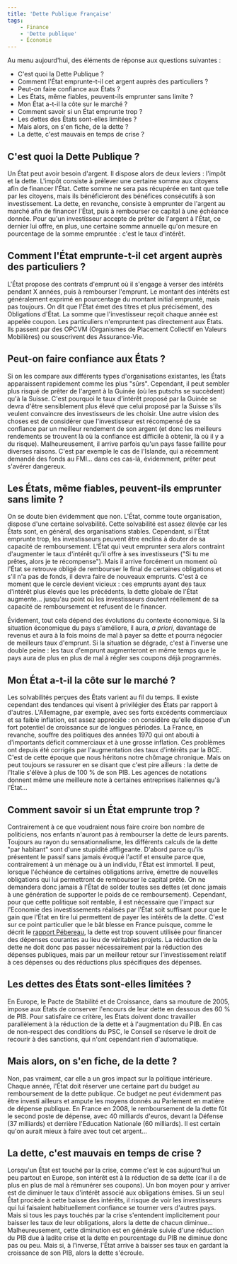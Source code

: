```yaml
---
title: 'Dette Publique Française'
tags:
    - Finance
    - 'Dette publique'
    - Économie
---
```


Au menu aujourd'hui, des éléments de réponse aux questions suivantes :

-   C'est quoi la Dette Publique ?
-   Comment l'État emprunte-t-il cet argent auprès des particuliers ?
-   Peut-on faire confiance aux États ?
-   Les États, même fiables, peuvent-ils emprunter sans limite ?
-   Mon État a-t-il la côte sur le marché ?
-   Comment savoir si un État emprunte trop ?
-   Les dettes des États sont-elles limitées ?
-   Mais alors, on s'en fiche, de la dette ?
-   La dette, c'est mauvais en temps de crise ?

<!-- more -->

## C'est quoi la Dette Publique ?

Un État peut avoir besoin d'argent. Il dispose alors de deux leviers : l'impôt et la dette. L'impôt consiste à prélever une certaine somme aux citoyens afin de financer l'État. Cette somme ne sera pas récupérée en tant que telle par les citoyens, mais ils bénéficieront des bénéfices consécutifs à son investissement. La dette, en revanche, consiste à emprunter de l'argent au marché afin de financer l'État, puis à rembourser ce capital à une échéance donnée. Pour qu'un investisseur accepte de prêter de l'argent à l'État, ce dernier lui offre, en plus, une certaine somme annuelle qu'on mesure en pourcentage de la somme empruntée : c'est le taux d'intérêt.

## Comment l'État emprunte-t-il cet argent auprès des particuliers ?

L'État propose des contrats d'emprunt où il s'engage à verser des intérêts pendant X années, puis à rembourser l'emprunt. Le montant des intérêts est généralement exprimé en pourcentage du montant initial emprunté, mais pas toujours. On dit que l'État émet des titres et plus précisément, des Obligations d'État. La somme que l'investisseur reçoit chaque année est appelée coupon. Les particuliers n'empruntent pas directement aux États. Ils passent par des OPCVM (Organismes de Placement Collectif en Valeurs Mobilières) ou souscrivent des Assurance-Vie.

## Peut-on faire confiance aux États ?

Si on les compare aux différents types d'organisations existantes, les États apparaissent rapidement comme les plus "sûrs". Cependant, il peut sembler plus risqué de prêter de l'argent à la Guinée (où les putschs se succèdent) qu'à la Suisse. C'est pourquoi le taux d'intérêt proposé par la Guinée se devra d'être sensiblement plus élevé que celui proposé par la Suisse s'ils veulent convaincre des investisseurs de les choisir. Une autre vision des choses est de considérer que l'investisseur est récompensé de sa confiance par un meilleur rendement de son argent (et donc les meilleurs rendements se trouvent là où la confiance est difficile à obtenir, là où il y a du risque). Malheureusement, il arrive parfois qu'un pays fasse faillite pour diverses raisons. C'est par exemple le cas de l'Islande, qui a récemment demandé des fonds au FMI… dans ces cas-là, évidemment, prêter peut s'avérer dangereux.

## Les États, même fiables, peuvent-ils emprunter sans limite ?

On se doute bien évidemment que non. L'État, comme toute organisation, dispose d'une certaine solvabilité. Cette solvabilité est assez élevée car les États sont, en général, des organisations stables. Cependant, si l'État emprunte trop, les investisseurs peuvent être enclins à douter de sa capacité de remboursement. L'État qui veut emprunter sera alors contraint d'augmenter le taux d'intérêt qu'il offre à ses investisseurs ("Si tu me prêtes, alors je te récompense"). Mais il arrive forcément un moment où l'État se retrouve obligé de rembourser le final de certaines obligations et s'il n'a pas de fonds, il devra faire de nouveaux emprunts. C'est à ce moment que le cercle devient vicieux : ces emprunts ayant des taux d'intérêt plus élevés que les précédents, la dette globale de l'État augmente… jusqu'au point où les investisseurs doutent réellement de sa capacité de remboursement et refusent de le financer.

Évidement, tout cela dépend des évolutions du contexte économique. Si la situation économique du pays s'améliore, il aura, _a priori_, davantage de revenus et aura à la fois moins de mal à payer sa dette et pourra négocier de meilleurs taux d'emprunt. Si la situation se dégrade, c'est à l'inverse une double peine : les taux d'emprunt augmenteront en même temps que le pays aura de plus en plus de mal à régler ses coupons déjà programmés.

## Mon État a-t-il la côte sur le marché ?

Les solvabilités perçues des États varient au fil du temps. Il existe cependant des tendances qui visent à privilégier des États par rapport à d'autres. L'Allemagne, par exemple, avec ses forts excédents commerciaux et sa faible inflation, est assez appréciée : on considère qu'elle dispose d'un fort potentiel de croissance sur de longues périodes. La France, en revanche, souffre des politiques des années 1970 qui ont abouti à d'importants déficit commerciaux et à une grosse inflation. Ces problèmes ont depuis été corrigés par l'augmentation des taux d'intérêts par la BCE. C'est de cette époque que nous héritons notre chômage chronique. Mais on peut toujours se rassurer en se disant que c'est pire ailleurs : la dette de l'Italie s'élève à plus de 100 % de son PIB. Les agences de notations donnent même une meilleure note à certaines entreprises italiennes qu'à l'État…

## Comment savoir si un État emprunte trop ?

Contrairement à ce que voudraient nous faire croire bon nombre de politiciens, nos enfants n'auront pas à rembourser la dette de leurs parents. Toujours au rayon du sensationnalisme, les différents calculs de la dette "par habitant" sont d'une stupidité affligeante. D'abord parce qu'ils présentent le passif sans jamais évoqué l'actif et ensuite parce que, contrairement à un ménage ou à un individu, l'État est immortel. Il peut, lorsque l'échéance de certaines obligations arrive, émettre de nouvelles obligations qui lui permettront de rembourser le capital prêté. On ne demandera donc jamais à l'État de solder toutes ses dettes (et donc jamais à une génération de supporter le poids de ce remboursement). Cependant, pour que cette politique soit rentable, il est nécessaire que l'impact sur l'Economie des investissements réalisés par l'État soit suffisant pour que le gain que l'État en tire lui permettent de payer les intérêts de la dette. C'est sur ce point particulier que le bât blesse en France puisque, comme le décrit le [rapport Pébereau](https://fr.wikipedia.org/wiki/Rapport_P%C3%A9bereau_sur_la_dette_publique), la dette est trop souvent utilisée pour financer des dépenses courantes au lieu de véritables projets. La réduction de la dette ne doit donc pas passer nécessairement par la réduction des dépenses publiques, mais par un meilleur retour sur l'investissement relatif à ces dépenses ou des réductions plus spécifiques des dépenses.

## Les dettes des États sont-elles limitées ?

En Europe, le Pacte de Stabilité et de Croissance, dans sa mouture de 2005, impose aux États de conserver l'encours de leur dette en dessous des 60 % de PIB. Pour satisfaire ce critère, les États doivent donc travailler parallèlement à la réduction de la dette et à l'augmentation du PIB. En cas de non-respect des conditions du PSC, le Conseil se réserve le droit de recourir à des sanctions, qui n'ont cependant rien d'automatique.

## Mais alors, on s'en fiche, de la dette ?

Non, pas vraiment, car elle a un gros impact sur la politique intérieure. Chaque année, l'État doit réserver une certaine part du budget au remboursement de la dette publique. Ce budget ne peut évidemment pas être investi ailleurs et ampute les moyens donnés au Parlement en matière de dépense publique. En France en 2008, le remboursement de la dette fût le second poste de dépense, avec 40 milliards d'euros, devant la Défense (37 milliards) et derrière l'Education Nationale (60 milliards). Il est certain qu'on aurait mieux à faire avec tout cet argent…

## La dette, c'est mauvais en temps de crise ?

Lorsqu'un État est touché par la crise, comme c'est le cas aujourd'hui un peu partout en Europe, son intérêt est à la réduction de sa dette (car il a de plus en plus de mal à rémunérer ses coupons). Un bon moyen pour y arriver est de diminuer le taux d'intérêt associé aux obligations émises. Si un seul État procède à cette baisse des intérêts, il risque de voir les investisseurs qui lui faisaient habituellement confiance se tourner vers d'autres pays. Mais si tous les pays touchés par la crise s'entendent implicitement pour baisser les taux de leur obligations, alors la dette de chacun diminue… Malheureusement, cette diminution est en générale suivie d'une réduction du PIB due à ladite crise et la dette en pourcentage du PIB ne diminue donc pas ou peu. Mais si, à l'inverse, l'État arrive à baisser ses taux en gardant la croissance de son PIB, alors la dette s'écroule.
